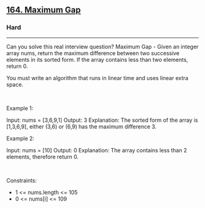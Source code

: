 <h2><a href="https://leetcode.com/problems/maximum-gap/">164. Maximum Gap</a></h2><h3>Hard</h3><hr>Can you solve this real interview question? Maximum Gap - Given an integer array nums, return the maximum difference between two successive elements in its sorted form. If the array contains less than two elements, return 0.

You must write an algorithm that runs in linear time and uses linear extra space.

 

Example 1:


Input: nums = [3,6,9,1]
Output: 3
Explanation: The sorted form of the array is [1,3,6,9], either (3,6) or (6,9) has the maximum difference 3.


Example 2:


Input: nums = [10]
Output: 0
Explanation: The array contains less than 2 elements, therefore return 0.


 

Constraints:

 * 1 <= nums.length <= 105
 * 0 <= nums[i] <= 109